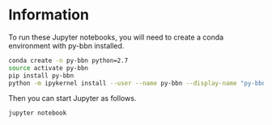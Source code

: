 # Information

To run these Jupyter notebooks, you will need to create a conda environment with py-bbn installed.

```bash
conda create -n py-bbn python=2.7
source activate py-bbn
pip install py-bbn
python -m ipykernel install --user --name py-bbn --display-name "py-bbn"
```

Then you can start Jupyter as follows.

```bash
jupyter notebook
```
